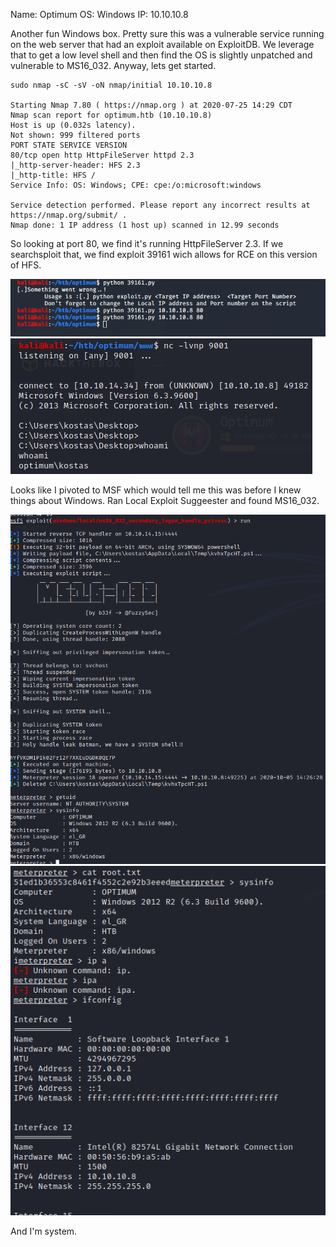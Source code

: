 Name: Optimum
OS:   Windows
IP:   10.10.10.8  

Another fun Windows box.  Pretty sure this was a vulnerable service running on the web server that had an exploit available on ExploitDB.  We leverage that to get a low level shell and then find the OS is slightly unpatched and vulnerable to MS16_032.  Anyway, lets get started.  

    sudo nmap -sC -sV -oN nmap/initial 10.10.10.8
    
    Starting Nmap 7.80 ( https://nmap.org ) at 2020-07-25 14:29 CDT
    Nmap scan report for optimum.htb (10.10.10.8)
    Host is up (0.032s latency).
    Not shown: 999 filtered ports
    PORT STATE SERVICE VERSION
    80/tcp open http HttpFileServer httpd 2.3
    |_http-server-header: HFS 2.3
    |_http-title: HFS /
    Service Info: OS: Windows; CPE: cpe:/o:microsoft:windows  
    
    Service detection performed. Please report any incorrect results at https://nmap.org/submit/ .
    Nmap done: 1 IP address (1 host up) scanned in 12.99 seconds
    
So looking at port 80, we find it's running HttpFileServer 2.3.  If we searchsploit that, we find exploit 39161 wich allows for RCE on this version of HFS.

![](./9b9477883136ffcd25ac49e15df9d199.png)
![](./e389342f669351162fc11d74799a59f3.png)

Looks like I pivoted to MSF which would tell me this was before I knew things about Windows.  Ran Local Exploit Suggeester and found MS16_032.

![](./40b2271ac56db065fbea773505f292fd.png)
![](./5b494d3cbc6dd2d1f89e380695f61237.png)

And I'm system.
